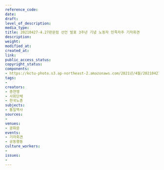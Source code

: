 ```yaml
---
reference_code: 
date: 
draft: 
level_of_description: 
media_type: 
title: 20210427-4.27판문점 선언 발표 3주년 기념 노동자 민족자주 기자회견
description: 
weight: 
modified_at: 
created_at: 
link: 
public_access_status: 
copyright_status: 
components:
- https://kctu-photo.s3.ap-northeast-2.amazonaws.com/2021년/4월/20210427-4.27판문점+선언+발표+3주년+기념+노동자+민족자주+기자회견/403061_56186_1343.jpg
tags:
- 
creators:
- 총연맹
- 사회단체
- 한국노총
subjects:
- 통일역사
sources:
- 
venues:
- 광화문
events:
- 기자회견
- 공동행동
culture_workers:
- 
issues:
- 
---
```

